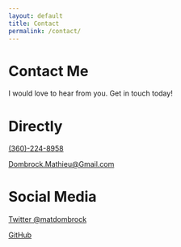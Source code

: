 ```yaml
---
layout: default
title: Contact
permalink: /contact/
---
```

# Contact Me

I would love to hear from you. Get in touch today!

# Directly
<a href="phone:360-224-8925">(360)-224-8958</a>

<a href="mailto:dombrock.mathieu@gmail.com>">Dombrock.Mathieu@Gmail.com</a>

# Social Media
<a href="https://twitter.com/matdombrock" target="_blank">Twitter @matdombrock</a>

<a href="https://github.com/matdombrock" target="_blank">GitHub</a>